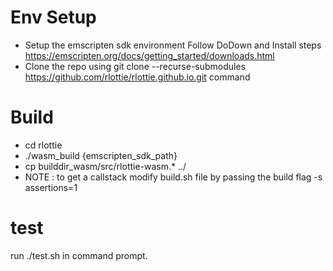 # Env Setup
- Setup the emscripten sdk environment
   Follow  DoDown and Install steps https://emscripten.org/docs/getting_started/downloads.html
- Clone the repo using git clone --recurse-submodules https://github.com/rlottie/rlottie.github.io.git command

# Build
   - cd rlottie
   - ./wasm_build {emscripten_sdk_path}
   - cp builddir_wasm/src/rlottie-wasm.* ../
   - NOTE : to get a callstack modify build.sh file by passing the build flag -s assertions=1

# test
  run ./test.sh in command prompt.

